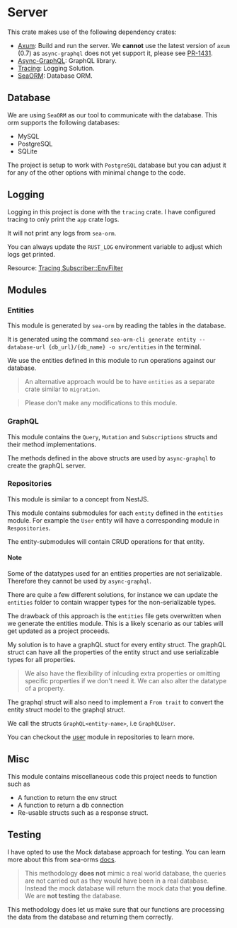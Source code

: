 # Server
This crate makes use of the following dependency crates:
- [Axum](https://docs.rs/axum/latest/axum/): Build and run the server. We **cannot** use the latest version of `axum` (0.7) as `async-graphql` does not yet support it, please see [PR-1431](https://github.com/async-graphql/async-graphql/pull/1431).
- [Async-GraphQL](https://async-graphql.github.io/async-graphql/en/introduction.html): GraphQL library.
- [Tracing](https://crates.io/crates/tracing): Logging Solution.
- [SeaORM](https://www.sea-ql.org/SeaORM/docs/index/): Database ORM.

## Database

We are using `SeaORM` as our tool to communicate with the database. This orm supports the following databases:
- MySQL
- PostgreSQL
- SQLite

The project is setup to work with `PostgreSQL` database but you can adjust it for any of the other options with minimal change to the code.

## Logging

Logging in this project is done with the `tracing` crate. I have configured tracing to only print the `app` crate logs.

It will not print any logs from `sea-orm`.

You can always update the `RUST_LOG` environment variable to adjust which logs get printed.

Resource: [Tracing Subscriber::EnvFilter](https://docs.rs/tracing-subscriber/latest/tracing_subscriber/filter/struct.EnvFilter.html)


## Modules

### Entities
This module is generated by `sea-orm` by reading the tables in the database.

It is generated using the command `sea-orm-cli generate entity --database-url {db_url}/{db_name} -o src/entities` in the terminal.

We use the entities defined in this module to run operations against our database.

> An alternative approach would be to have `entities` as a separate crate similar to `migration`.

> Please don't make any modifications to this module.

### GraphQL
This module contains the `Query`, `Mutation` and `Subscriptions` structs and their method implementations.

The methods defined in the above structs are used by `async-graphql` to create the graphQL server.

### Repositories
This module is similar to a concept from NestJS.

This module contains submodules for each `entity` defined in the `entities` module. For example the `User` entity will have a corresponding module in `Respositories`.

The entity-submodules will contain CRUD operations for that entity.

#### Note

Some of the datatypes used for an entities properties are not serializable. Therefore they cannot be used by `async-graphql`.

There are quite a few different solutions, for instance we can update the `entities` folder to contain wrapper types for the non-serializable types.

The drawback of this approach is the `entities` file gets overwritten when we generate the entities module. This is a likely scenario as our tables will get updated as a project proceeds.

My solution is to have a graphQL stuct for every entity struct. The graphQL struct can have all the properties of the entity struct and use serializable types for all properties.

> We also have the flexibility of inlcuding extra properties or omitting specific properties if we don't need it. We can also alter the datatype of a property.

The graphql struct will also need to implement a `From trait` to convert the entity struct model to the graphql struct.

We call the structs `GraphQL<entity-name>`, i.e `GraphQLUser`.

You can checkout the [user](/src/repositories/user/mod.rs) module in repositories to learn more.

## Misc
This module contains miscellaneous code this project needs to function such as

- A function to return the env struct
- A function to return a db connection
- Re-usable structs such as a response struct.

## Testing

I have opted to use the Mock database approach for testing. You can learn more about this from sea-orms [docs](https://www.sea-ql.org/SeaORM/docs/write-test/mock/).

> This methodology **does not** mimic a real world database, the queries are not carried out as they would have been in a real database. Instead the mock database will return the mock data that **you define**. We are **not testing** the database.

This methodology does let us make sure that our functions are processing the data from the database and returning them correctly.